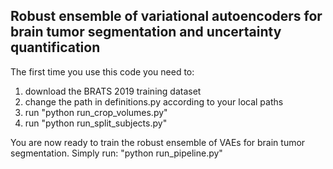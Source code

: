 ## Robust ensemble of variational autoencoders for brain tumor segmentation and uncertainty quantification

The first time you use this code you need to:
1. download the BRATS 2019 training dataset
2. change the path in definitions.py according to your local paths
3. run "python run_crop_volumes.py"
4. run "python run_split_subjects.py"

You are now ready to train the robust ensemble of VAEs for brain tumor segmentation.
Simply run:
"python run_pipeline.py"